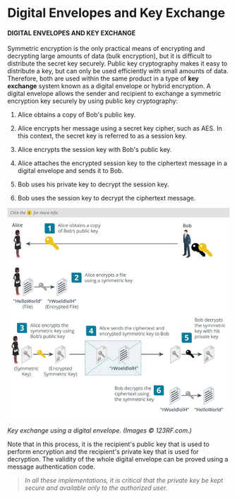 # Digital Envelopes and Key Exchange

#### DIGITAL ENVELOPES AND KEY EXCHANGE

Symmetric encryption is the only practical means of encrypting and decrypting large amounts of data (bulk encryption), but it is difficult to distribute the secret key securely. Public key cryptography makes it easy to distribute a key, but can only be used efficiently with small amounts of data. Therefore, both are used within the same product in a type of **key exchange** system known as a digital envelope or hybrid encryption. A digital envelope allows the sender and recipient to exchange a symmetric encryption key securely by using public key cryptography:

1.  Alice obtains a copy of Bob's public key.
    
2.  Alice encrypts her message using a secret key cipher, such as AES. In this context, the secret key is referred to as a session key.
    
3.  Alice encrypts the session key with Bob's public key.
    
4.  Alice attaches the encrypted session key to the ciphertext message in a digital envelope and sends it to Bob.
    
5.  Bob uses his private key to decrypt the session key.
    
6.  Bob uses the session key to decrypt the ciphertext message.

![](./img/digitalenvolves.jpg)

_Key exchange using a digital envelope. (Images © 123RF.com.)_

Note that in this process, it is the recipient's public key that is used to perform encryption and the recipient's private key that is used for decryption. The validity of the whole digital envelope can be proved using a message authentication code.

> _In all these implementations, it is critical that the private key be kept secure and available only to the authorized user._